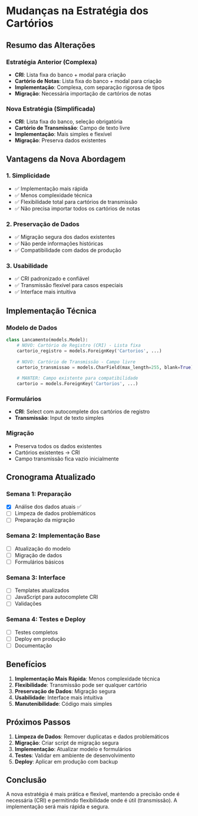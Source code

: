 # Mudanças na Estratégia dos Cartórios

## Resumo das Alterações

### Estratégia Anterior (Complexa)
- **CRI**: Lista fixa do banco + modal para criação
- **Cartório de Notas**: Lista fixa do banco + modal para criação
- **Implementação**: Complexa, com separação rigorosa de tipos
- **Migração**: Necessária importação de cartórios de notas

### Nova Estratégia (Simplificada)
- **CRI**: Lista fixa do banco, seleção obrigatória
- **Cartório de Transmissão**: Campo de texto livre
- **Implementação**: Mais simples e flexível
- **Migração**: Preserva dados existentes

## Vantagens da Nova Abordagem

### 1. Simplicidade
- ✅ Implementação mais rápida
- ✅ Menos complexidade técnica
- ✅ Flexibilidade total para cartórios de transmissão
- ✅ Não precisa importar todos os cartórios de notas

### 2. Preservação de Dados
- ✅ Migração segura dos dados existentes
- ✅ Não perde informações históricas
- ✅ Compatibilidade com dados de produção

### 3. Usabilidade
- ✅ CRI padronizado e confiável
- ✅ Transmissão flexível para casos especiais
- ✅ Interface mais intuitiva

## Implementação Técnica

### Modelo de Dados
```python
class Lancamento(models.Model):
    # NOVO: Cartório de Registro (CRI) - Lista fixa
    cartorio_registro = models.ForeignKey('Cartorios', ...)
    
    # NOVO: Cartório de Transmissão - Campo livre
    cartorio_transmissao = models.CharField(max_length=255, blank=True)
    
    # MANTER: Campo existente para compatibilidade
    cartorio = models.ForeignKey('Cartorios', ...)
```

### Formulários
- **CRI**: Select com autocomplete dos cartórios de registro
- **Transmissão**: Input de texto simples

### Migração
- Preserva todos os dados existentes
- Cartórios existentes → CRI
- Campo transmissão fica vazio inicialmente

## Cronograma Atualizado

### Semana 1: Preparação
- [x] Análise dos dados atuais ✅
- [ ] Limpeza de dados problemáticos
- [ ] Preparação da migração

### Semana 2: Implementação Base
- [ ] Atualização do modelo
- [ ] Migração de dados
- [ ] Formulários básicos

### Semana 3: Interface
- [ ] Templates atualizados
- [ ] JavaScript para autocomplete CRI
- [ ] Validações

### Semana 4: Testes e Deploy
- [ ] Testes completos
- [ ] Deploy em produção
- [ ] Documentação

## Benefícios

1. **Implementação Mais Rápida**: Menos complexidade técnica
2. **Flexibilidade**: Transmissão pode ser qualquer cartório
3. **Preservação de Dados**: Migração segura
4. **Usabilidade**: Interface mais intuitiva
5. **Manutenibilidade**: Código mais simples

## Próximos Passos

1. **Limpeza de Dados**: Remover duplicatas e dados problemáticos
2. **Migração**: Criar script de migração segura
3. **Implementação**: Atualizar modelo e formulários
4. **Testes**: Validar em ambiente de desenvolvimento
5. **Deploy**: Aplicar em produção com backup

## Conclusão

A nova estratégia é mais prática e flexível, mantendo a precisão onde é necessária (CRI) e permitindo flexibilidade onde é útil (transmissão). A implementação será mais rápida e segura. 